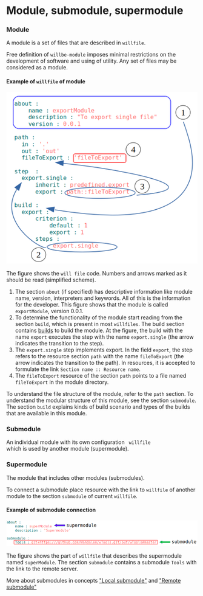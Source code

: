 # Module, submodule, supermodule

### Module

A module is a set of files that are described in <code>willfile</code>.

Free definition of `willbe-module` imposes minimal restrictions on the development of software and using of utility. Any set of files may be considered as a module.

#### Example of `willfile` of module

![module.file.png](../../images/module.file.png)

The figure shows the `will file` code. Numbers and arrows marked as it should be read (simplified scheme).
1. The section `about` (if specified) has descriptive information like module name, version, interpreters and keywords. All of this is the information for the developer. This figure shows that the module is called `exportModule`, version 0.0.1.
2. To determine the functionality of the module start reading from the section `build`, which is present in most `willfiles`. The build section contains [builds](ResourceBuild.md) to build the module. At the figure, the build with the name `export` executes the step with the name `export.single` (the arrow indicates the transition to the step).
3. The `export.single` step implements export. In the field `export`, the step refers to the resource section `path` with the name `fileToExport` (the arrow indicates the transition to the path). In resources, it is accepted to formulate the link `Section name :: Resource name`.
4. The `fileToExport` resource of the section `path` points to a file named `fileToExport` in the module directory.

To understand the file structure of the module, refer to the `path` section. To understand the modular structure of this module, see the section `submodule`. The section `build` explains kinds of build scenario and types of the builds that are available in this module.

### Submodule

An individual module with its own configuration <code> willfile </code> which is used by another module (supermodule).

### Supermodule

The module that includes other modules (submodules).

To connect a submodule place resource with the link to `willfile` of another module to the section `submodule` of current `willfile`.

#### Example of submodule connection

![supermodule.png](../../images/supermodule.png)

The figure shows the part of `willfile` that describes the supermodule named `superModule`. The section `submodule` contains a submodule `Tools` with the link to the remote server.

More about submodules in concepts ["Local submodule"](SubmodulesLocalAndRemote.md#Local-submodule) and ["Remote submodule"](SubmodulesLocalAndRemote.md#Remote-submodule)
